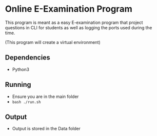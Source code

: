 # Online E-Examination Program

This program is meant as a easy E-examination program that project questions in CLI for students as well as logging the ports used during the time.

(This program will create a virtual environment)

## Dependencies
- Python3

## Running
- Ensure you are in the main folder
- `bash ./run.sh`

## Output
- Output is stored in the Data folder